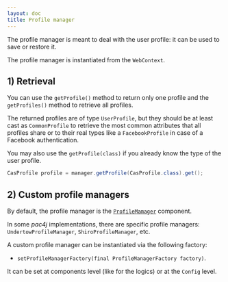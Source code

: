 ```yaml
---
layout: doc
title: Profile manager
---
```


The profile manager is meant to deal with the user profile: it can be used to save or restore it.

The profile manager is instantiated from the `WebContext`.

## 1) Retrieval

You can use the `getProfile()` method to return only one profile and the `getProfiles()` method to retrieve all profiles.

The returned profiles are of type `UserProfile`, but they should be at least cast as `CommonProfile` to retrieve the most common attributes that all profiles share
or to their real types like a `FacebookProfile` in case of a Facebook authentication.

You may also use the `getProfile(class)` if you already know the type of the user profile.

```java
CasProfile profile = manager.getProfile(CasProfile.class).get();
```

## 2) Custom profile managers

By default, the profile manager is the [`ProfileMamager`](https://github.com/pac4j/pac4j/blob/master/pac4j-core/src/main/java/org/pac4j/core/profile/ProfileManager.java) component.

In some *pac4j* implementations, there are specific profile managers: `UndertowProfileManager`, `ShiroProfileManager`, etc.

A custom profile manager can be instantiated via the following factory:

- `setProfileManagerFactory(final ProfileManagerFactory factory)`.

It can be set at components level (like for the logics) or at the `Config` level.

